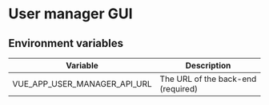 # User manager GUI

## Environment variables

| Variable  | Description |
| --- | --- |
| VUE_APP_USER_MANAGER_API_URL | The URL of the back-end (required) |
